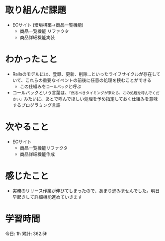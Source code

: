 # 取り組んだ課題 
+ ECサイト (環境構築->商品一覧機能)
    + 商品一覧機能 リファクタ
    + 商品詳細機能実装
# わかったこと 
+ Railsのモデルには、登録、更新、削除...といったライフサイクルが存在していて、これらの重要なイベントの前後に任意の処理を挟むことができる
    + この仕組みを`コールバック`と呼ぶ
+ コールバックという言葉は、`「然るべきタイミングが来たら、この処理を呼んでください」`みたいに、あとで呼んでほしい処理を予め指定しておく仕組みを意味するプログラミング言語
# 次やること
+ ECサイト
    + 商品一覧機能リファクタ
    + 商品詳細機能作成
# 感じたこと
+ 実務のリリース作業が伸びてしまったので、あまり進みませんでした。明日早起きして詳細機能進めていきます
# 学習時間  
今日: 1h 
累計: 362.5h 



